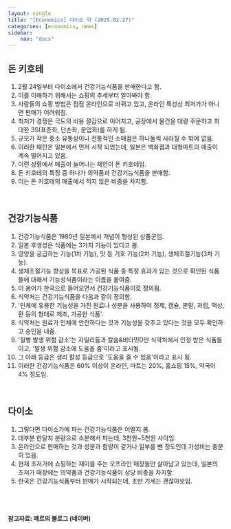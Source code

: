 ```yaml
---
layout: single
title: "[Economics] 다이소 약 (2025.02.27)"
categories: [economics, news]
sidebar:
    nav: "docs"
---
```


## 돈 키호테
1. 2월 24일부터 다이소에서 건강기능식품을 판매한다고 함.
1. 이를 이해하기 위해서는 쇼핑의 추세부터 알아봐야 함.
1. 사람들의 쇼핑 방법은 점점 온라인으로 바뀌고 있고, 온라인 특성상 최저가가 아니면 판매가 어려워짐.
1. 최저가 경쟁은 극도의 비용 절감으로 이어지고, 공장에서 물건을 대량 주문하고 최대한 3S(표준화, 단순화, 분업화)를 하게 됨.
1. 규모가 작은 중소 유통상이나 전통적인 소매점은 하나둘씩 사라질 수 밖에 없음.
1. 이러한 패턴은 일본에서 먼저 시작 되었는데, 일본은 백화점과 대형마트의 매출이 계속 떨어지고 있음.
1. 이런 상황에서 매출이 늘어나는 체인이 돈 키호테임.
1. 돈 키호테의 특징 중 하나가 의약품과 건강기능식품을 판매함.
1. 이는 돈 키호테의 매출에서 적지 않은 비중을 차지함.

<br/>

## 건강기능식품
1. 건강기능식품은 1980년 일본에서 개념이 형성된 상품군임.
1. 일본 후생성은 식품에는 3가지 기능이 있다고 봄.
1. 영양을 공급하는 기능(1차 기능), 맛 등 기호 기능(2차 기능), 생체조절기능(3차 기능).
1. 생체조절기능 향상을 목표로 가공된 식품 중 특정 효과가 있는 것으로 확인된 식품들에 대해서 기능성식품이라는 이름을 붙여줌.
1. 이 용어가 한국으로 들어오면서 건강기능식품이로 정의됨.
1. 식약처는 건강기능식품을 다음과 같이 정의함.
1. '인체에 유용한 기능성을 가진 원료나 성분을 사용하여 정제, 캡슐, 분말, 과립, 액상, 환 등의 형태로 제조, 가공한 식품'.
1. 식약처는 원료가 인체에 안전하다는 것과 기능성을 갖추고 있다는 것을 모두 확인하고 승인을 내줌.
1. '질병 발생 위험 감소'는 자일리톨과 칼슘&비타민D만 식약처에서 인정 받은 식품들이고, '발생 위험 감소에 도움을 줌'이라고 표시됨.
1. 그 아래 등급은 생리 활성 등급으로 '도움을 줄 수 있음'이라고 표시 됨.
1. 이러한 건강기능식품은 60% 이상이 온라인, 마트는 20%, 홈쇼핑 15%, 약국이 4% 정도임.

<br/>

## 다이소
1. 그렇다면 다이소가에 파는 건강기능식품은 어떨지 봄.
1. 대부분 한달치 분량으로 소분해서 파는데, 3천원~5천원 사이임.
1. 온라인으로 판매하는 것과 성분과 함량이 같거나 일부를 뺀 정도인데 가성비는 충분히 있음.
1. 현재 초저가에 쇼핑하는 재미를 주는 오프라인 매장들만 살아남고 있는데, 일본의 초저가 매장에는 의약품과 건강기능식품이 상당 비중을 차지함.
1. 한국은 건강기능식품부터 판매가 시작되는데, 초반 기세는 괜찮아보임.



<br/>
<br/>

#### 참고자료: 메르의 블로그 (네이버) 